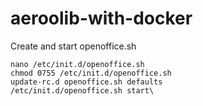 # aeroolib-with-docker

Create and start openoffice.sh
```
nano /etc/init.d/openoffice.sh
chmod 0755 /etc/init.d/openoffice.sh
update-rc.d openoffice.sh defaults
/etc/init.d/openoffice.sh start\
```